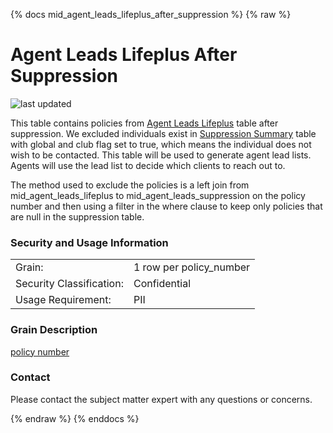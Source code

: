 {% docs mid_agent_leads_lifeplus_after_suppression %}
{% raw %}

# Agent Leads Lifeplus After Suppression

![last updated](assets/update_badges/mid_agent_leads_lifeplus_after_suppression.svg)

This table contains policies from 
[Agent Leads Lifeplus](#!/model/model.aaa_life_data_platform.mid_agent_leads_lifeplus) 
table after suppression. We excluded individuals exist in 
[Suppression Summary](#!/model/model.aaa_life_data_platform.staging_mde_suppression_summary) 
table with global and club flag set to true, which means the individual does not wish to be 
contacted. This table will be used to generate agent lead lists. Agents will use the lead list to
decide which clients to reach out to.

The method used to exclude the policies is a left join from mid_agent_leads_lifeplus to
mid_agent_leads_suppression on the policy number and then using a filter in the where clause
to keep only policies that are null in the suppression table.

### Security and Usage Information
|                          |                         |
|--------------------------|-------------------------|
| Grain:                   | 1 row per policy_number |
| Security Classification: | Confidential            |
| Usage Requirement:       | PII                     |

### Grain Description
[policy number](#!/exposure/docs.business_glossary.glossary#policy_number)

### Contact
Please contact the subject matter expert with any questions or concerns.

{% endraw %}
{% enddocs %}
